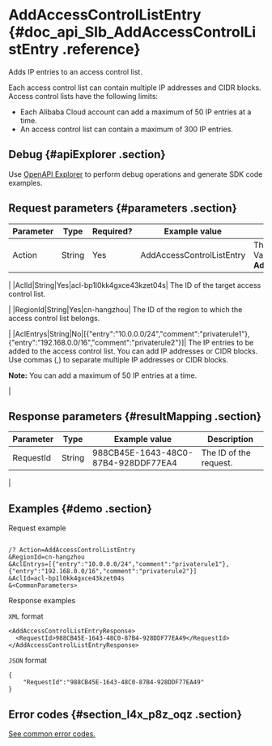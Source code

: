 # AddAccessControlListEntry {#doc_api_Slb_AddAccessControlListEntry .reference}

Adds IP entries to an access control list.

Each access control list can contain multiple IP addresses and CIDR blocks. Access control lists have the following limits:

-   Each Alibaba Cloud account can add a maximum of 50 IP entries at a time.
-   An access control list can contain a maximum of 300 IP entries.

## Debug {#apiExplorer .section}

Use [OpenAPI Explorer](https://api.aliyun.com/#product=Slb&api=AddAccessControlListEntry) to perform debug operations and generate SDK code examples.

## Request parameters {#parameters .section}

|Parameter|Type|Required?|Example value|Description|
|---------|----|---------|-------------|-----------|
|Action|String|Yes|AddAccessControlListEntry| The name of this action. Value: **AddAccessControlListEntry**

 |
|AclId|String|Yes|acl-bp1l0kk4gxce43kzet04s| The ID of the target access control list.

 |
|RegionId|String|Yes|cn-hangzhou| The ID of the region to which the access control list belongs.

 |
|AclEntrys|String|No|\[\{"entry":"10.0.0.0/24","comment":"privaterule1"\},\{"entry":"192.168.0.0/16","comment":"privaterule2"\}\]| The IP entries to be added to the access control list. You can add IP addresses or CIDR blocks. Use commas \(,\) to separate multiple IP addresses or CIDR blocks.

 **Note:** You can add a maximum of 50 IP entries at a time.

 |

## Response parameters {#resultMapping .section}

|Parameter|Type|Example value|Description|
|---------|----|-------------|-----------|
|RequestId|String|988CB45E-1643-48C0-87B4-928DDF77EA4| The ID of the request.

 |

## Examples {#demo .section}

Request example

``` {#request_demo}

/? Action=AddAccessControlListEntry
&RegionId=cn-hangzhou 
&AclEntrys=[{"entry":"10.0.0.0/24","comment":"privaterule1"},{"entry":"192.168.0.0/16","comment":"privaterule2"}]
&AclId=acl-bp1l0kk4gxce43kzet04s 
&<CommonParameters>

```

Response examples

`XML` format

``` {#xml_return_success_demo}
<AddAccessControlListEntryResponse> 
  <RequestId>988CB45E-1643-48C0-87B4-928DDF77EA49</RequestId> 
</AddAccessControlListEntryResponse> 

```

`JSON` format

``` {#json_return_success_demo}
{
	"RequestId":"988CB45E-1643-48C0-87B4-928DDF77EA49"
}
```

## Error codes {#section_l4x_p8z_oqz .section}

[See common error codes.](https://error-center.alibabacloud.com/status/product/Slb?spm=a2c69.11428812.home.38.5972hYtYhYtYON)

